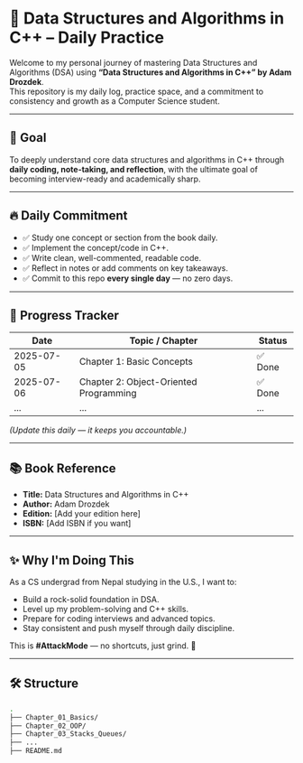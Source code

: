 
# 📘 Data Structures and Algorithms in C++ – Daily Practice

Welcome to my personal journey of mastering Data Structures and Algorithms (DSA) using **“Data Structures and Algorithms in C++” by Adam Drozdek**.  
This repository is my daily log, practice space, and a commitment to consistency and growth as a Computer Science student.

---

## 🎯 Goal

To deeply understand core data structures and algorithms in C++ through **daily coding, note-taking, and reflection**, with the ultimate goal of becoming interview-ready and academically sharp.

---

## 🔥 Daily Commitment

- ✅ Study one concept or section from the book daily.
- ✅ Implement the concept/code in C++.
- ✅ Write clean, well-commented, readable code.
- ✅ Reflect in notes or add comments on key takeaways.
- ✅ Commit to this repo **every single day** — no zero days.

---

## 📆 Progress Tracker

| Date       | Topic / Chapter                          | Status     |
|------------|------------------------------------------|------------|
| 2025-07-05 | Chapter 1: Basic Concepts                | ✅ Done     |
| 2025-07-06 | Chapter 2: Object-Oriented Programming   | ✅ Done     |
| ...        | ...                                      | ...        |

*(Update this daily — it keeps you accountable.)*

---

## 📚 Book Reference

- **Title:** Data Structures and Algorithms in C++  
- **Author:** Adam Drozdek  
- **Edition:** [Add your edition here]  
- **ISBN:** [Add ISBN if you want]

---

## ✨ Why I'm Doing This

As a CS undergrad from Nepal studying in the U.S., I want to:
- Build a rock-solid foundation in DSA.
- Level up my problem-solving and C++ skills.
- Prepare for coding interviews and advanced topics.
- Stay consistent and push myself through daily discipline.

This is **#AttackMode** — no shortcuts, just grind. 💪

---

## 🛠️ Structure

```bash
.
├── Chapter_01_Basics/
├── Chapter_02_OOP/
├── Chapter_03_Stacks_Queues/
├── ...
├── README.md

